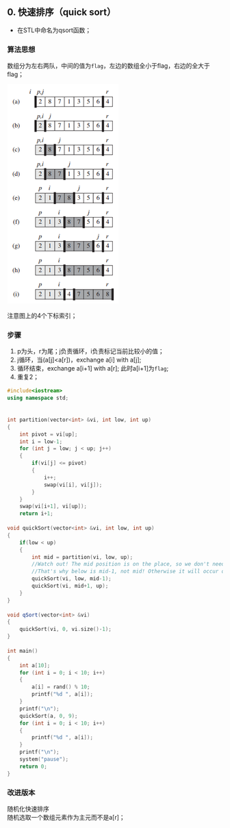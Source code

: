 ## 0. 快速排序（quick sort）
- 在STL中命名为qsort函数；
### 算法思想
数组分为左右两队，中间的值为`flag`，左边的数组全小于flag，右边的全大于flag；

![1578745534264](images/1578745534264.png)

注意图上的4个下标索引；
### 步骤
1. p为头，r为尾；j负责循环，i负责标记当前比较小的值；
2. j循环，当(a[j]<a[r])，exchange a[i] with a[j];
3. 循环结束，exchange a[i+1] with a[r]; 此时a[i+1]为`flag`;
4. 重复2；

```c++
#include<iostream>
using namespace std;
 

int partition(vector<int> &vi, int low, int up)
{
	int pivot = vi[up];
	int i = low-1;
	for (int j = low; j < up; j++)
	{
		if(vi[j] <= pivot)
		{
			i++;
			swap(vi[i], vi[j]);
		}
	}
	swap(vi[i+1], vi[up]);
	return i+1;

void quickSort(vector<int> &vi, int low, int up)
{
	if(low < up)
	{
		int mid = partition(vi, low, up);
		//Watch out! The mid position is on the place, so we don't need to consider it again.
		//That's why below is mid-1, not mid! Otherwise it will occur overflow error!!!
		quickSort(vi, low, mid-1);
		quickSort(vi, mid+1, up);
	}
}

void qSort(vector<int> &vi)
{
	quickSort(vi, 0, vi.size()-1);
}

int main()
{
	int a[10];
	for (int i = 0; i < 10; i++)
	{
		a[i] = rand() % 10;
		printf("%d ", a[i]);
	}
	printf("\n");
	quickSort(a, 0, 9);
	for (int i = 0; i < 10; i++)
	{
		printf("%d ", a[i]);
	}
	printf("\n");
	system("pause");
	return 0;
}
```

### 改进版本
随机化快速排序  
随机选取一个数组元素作为主元而不是a[r]；
